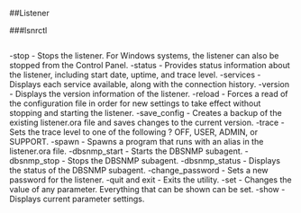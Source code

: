 
##Listener

###lsnrctl
```oracle
 ```
-stop - Stops the listener.  For Windows systems, the listener can also be stopped from the Control Panel.
-status - Provides status information about the listener, including start date, uptime, and trace level.
-services - Displays each service available, along with the connection history.
-version - Displays the version information of the listener.
-reload - Forces a read of the configuration file in order for new settings to take effect without stopping and starting the listener.
-save_config - Creates a backup of the existing listener.ora file and saves changes to the current version.
-trace - Sets the trace level to one of the following ? OFF, USER, ADMIN, or SUPPORT.
-spawn - Spawns a program that runs with an alias in the listener.ora file.
-dbsnmp_start - Starts the DBSNMP subagent.
-dbsnmp_stop - Stops the DBSNMP subagent.
-dbsnmp_status - Displays the status of the DBSNMP subagent.
-change_password - Sets a new password for the listener.
-quit and exit - Exits the utility.
-set - Changes the value of any parameter.  Everything that can be shown can be set.
-show - Displays current parameter settings.






